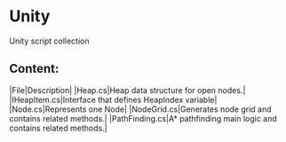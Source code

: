# Unity
Unity script collection

## Content:
|File|Description|
|Heap.cs|Heap data structure for open nodes.|
|IHeapItem.cs|Interface that defines HeapIndex variable|
|Node.cs|Represents one Node|
|NodeGrid.cs|Generates node grid and contains related methods.|
|PathFinding.cs|A* pathfinding main logic and contains related methods.|
